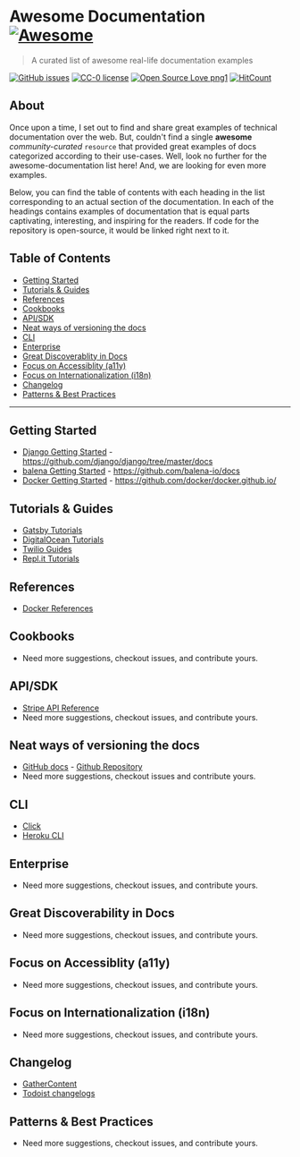 # Awesome Documentation [![Awesome](https://awesome.re/badge.svg)](https://awesome.re)

> A curated list of awesome real-life documentation examples 

[![GitHub issues](https://img.shields.io/github/issues/Naereen/StrapDown.js.svg)](https://GitHub.com/Naereen/StrapDown.js/issues/) [![CC-0 license](https://img.shields.io/badge/License-CC--0-blue.svg)](https://creativecommons.org/licenses/by-nd/4.0) [![Open Source Love png1](https://badges.frapsoft.com/os/v1/open-source.png?v=103)](https://github.com/ellerbrock/open-source-badges/) [![HitCount](https://hits.dwyl.com/vipulgupta2048/awesome-documentation.svg)](https://hits.dwyl.com/vipulgupta2048/awesome-documentation)

## About

Once upon a time, I set out to find and share great examples of technical documentation over the web. But, couldn't find a single **awesome** _community-curated_ `resource` that provided great examples of docs categorized according to their use-cases. Well, look no further for the awesome-documentation list here! And, we are looking for even more examples.

Below, you can find the table of contents with each heading in the list corresponding to an actual section of the documentation. In each of the headings contains examples of documentation that is equal parts captivating, interesting, and inspiring for the readers. If code for the repository is open-source, it would be linked right next to it.

## Table of Contents

- [Getting Started](#getting-started)
- [Tutorials & Guides](#tutorials--guides)
- [References](#references)
- [Cookbooks](#cookbooks)
- [API/SDK](#apisdk)
- [Neat ways of versioning the docs](#neat-ways-of-versioning-the-docs)
- [CLI](#cli)
- [Enterprise](#enterprise)
- [Great Discoverablity in Docs](#great-discoverablity-in-docs)
- [Focus on Accessiblity (a11y)](#focus-on-accessiblity-a11y)
- [Focus on Internationalization (i18n)](#focus-on-internationalization-i18n)
- [Changelog](#changelog)
- [Patterns & Best Practices](#patterns--best-practices)

---

## Getting Started 

- [Django Getting Started](https://www.djangoproject.com/start/) - https://github.com/django/django/tree/master/docs
- [balena Getting Started](https://www.balena.io/docs/learn/getting-started/raspberrypi3/nodejs/) - https://github.com/balena-io/docs
- [Docker Getting Started](https://docs.docker.com/get-started/) - https://github.com/docker/docker.github.io/

## Tutorials & Guides

- [Gatsby Tutorials](https://www.gatsbyjs.com/tutorial/)
- [DigitalOcean Tutorials](https://www.digitalocean.com/community/tutorials)
- [Twilio Guides](https://www.twilio.com/docs/whatsapp/tutorial/send-whatsapp-notification-messages-templates)
- [Repl.it Tutorials](https://docs.repl.it/tutorials/00-overview)

## References

- [Docker References](https://docs.docker.com/reference/) 

## Cookbooks

- Need more suggestions, checkout issues, and contribute yours.

## API/SDK

- [Stripe API Reference](https://stripe.com/docs/api)
- Need more suggestions, checkout issues, and contribute yours.

## Neat ways of versioning the docs

- [GitHub docs](https://docs.github.com/en/free-pro-team@latest/github) - [Github Repository](https://github.com/github/docs)
- Need more suggestions, checkout issues and contribute yours.

## CLI

- [Click](https://click.palletsprojects.com/en/7.x/)
- [Heroku CLI](https://devcenter.heroku.com/articles/heroku-cli)

## Enterprise

- Need more suggestions, checkout issues, and contribute yours.

## Great Discoverability in Docs

- Need more suggestions, checkout issues, and contribute yours.

## Focus on Accessiblity (a11y)

- Need more suggestions, checkout issues, and contribute yours.

## Focus on Internationalization (i18n)

- Need more suggestions, checkout issues, and contribute yours.

## Changelog

- [GatherContent](https://gathercontent.com/whats-new)
- [Todoist changelogs](https://get.todoist.help/hc/en-us/sections/360004759319-Changelogs)

## Patterns & Best Practices

- Need more suggestions, checkout issues, and contribute yours.
